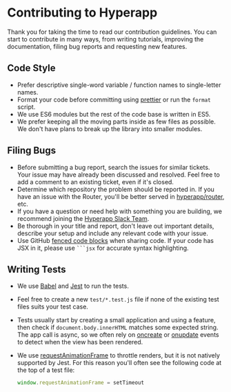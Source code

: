 # Contributing to Hyperapp

Thank you for taking the time to read our contribution guidelines. You can start to contribute in many ways, from writing tutorials, improving the documentation, filing bug reports and requesting new features.

## Code Style

- Prefer descriptive single-word variable / function names to single-letter names.
- Format your code before committing using [prettier](https://prettier.github.io/prettier) or run the `format` script.
- We use ES6 modules but the rest of the code base is written in ES5.
- We prefer keeping all the moving parts inside as few files as possible. We don't have plans to break up the library into smaller modules.

## Filing Bugs

- Before submitting a bug report, search the issues for similar tickets. Your issue may have already been discussed and resolved. Feel free to add a comment to an existing ticket, even if it's closed.
- Determine which repository the problem should be reported in. If you have an issue with the Router, you'll be better served in [hyperapp/router](https://github.com/hyperapp/router), etc.
- If you have a question or need help with something you are building, we recommend joining the [Hyperapp Slack Team](https://hyperappjs.herokuapp.com).
- Be thorough in your title and report, don't leave out important details, describe your setup and include any relevant code with your issue.
- Use GitHub [fenced code blocks](https://help.github.com/articles/creating-and-highlighting-code-blocks/) when sharing code. If your code has JSX in it, please use <code>```jsx</code> for accurate syntax highlighting.

## Writing Tests

- We use [Babel](https://babeljs.io) and [Jest](http://facebook.github.io/jest) to run the tests.
- Feel free to create a new `test/*.test.js` file if none of the existing test files suits your test case.
- Tests usually start by creating a small application and using a feature, then check if `document.body.innerHTML` matches some expected string. The app call is async, so we often rely on [oncreate](/docs/vdom-events.md#oncreate) or [onupdate](/docs/vdom-events.md#onupdate) events to detect when the view has been rendered.
- We use [requestAnimationFrame](https://developer.mozilla.org/en-US/docs/Web/API/window/requestAnimationFrame) to throttle renders, but it is not natively supported by Jest. For this reason you'll often see the following code at the top of a test file:

  ```js
  window.requestAnimationFrame = setTimeout
  ```
